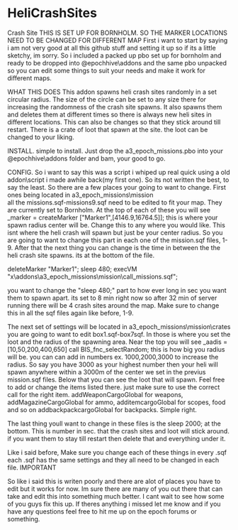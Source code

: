 # HeliCrashSites
Crash Site
THIS IS SET UP FOR BORNHOLM. SO THE MARKER LOCATIONS NEED TO BE CHANGED FOR DIFFERENT MAP
First i want to start by saying i am not very good at all this github stuff and setting it up so if its a little sketchy, im sorry.
So i included a packed up pbo set up for bornholm and ready to be dropped into @epochhive\addons and the same pbo unpacked so you can edit some things to suit your needs and make it work for different maps.

WHAT THIS DOES
This addon spawns heli crash sites randomly in a set circular radius. The size of the circle can be set to any size there for increasing the 
randomness of the crash site spawns. It also spawns them and deletes them at different times so there is always new heli sites
in different locations. This can also be changes so that they stick around till restart. There is a crate of loot that spawn at the site.
the loot can be changed to your liking.

INSTALL.
simple to install. Just drop the a3_epoch_missions.pbo into your @epochhive\addons folder and bam, your good to go.

CONFIG.
So i want to say this was a script i whiped up real quick using a old addon\script i made awhile back(my first one). So its not written 
the best, to say the least. So there are a few places your going to want to change. First ones being located in a3_epoch_missions\mission\
all the missions.sqf-missions9.sqf need to be edited to fit your map. They are currently set to Bornholm. At the top of each of these you
will see _marker = createMarker ["Marker1",[4146.9,16764.5]];  this is where your spawn radius center will be. Change this to any
where you would like. This isnt where the heli crash will spawn but just be your center radius. So you are going to want to change this
part in each one of the mission.sqf files, 1-9. After that the next thing you can change is the time in between the the heli crash site spawns. 
its at the bottom of the file.

deleteMarker "Marker1"; 
sleep 480;
execVM "x\addons\a3_epoch_missions\mission\call_missions.sqf";

you want to change the "sleep 480;" part to how ever long in sec you want them to spawn apart. its set to 8 min right now so after 32 min 
of server running there will be 4 crash sites around the map.
Make sure to change this in all the sqf files again like before, 1-9.

The next set of settings will be located in a3_epoch_missions\mission\crates you are going to want to edit box1.sqf-box7sqf. 
In those is where you set the loot and the radius of the spawning area. Near the top you will see _aadis = [10,50,200,400,650] call BIS_fnc_selectRandom;
this is how big you radius will be. you can can add in numbers ex. 1000,2000,3000 to increase the radius. So say you have 3000 
as your highest number then your heli will spawn anywhere within a 3000m of the center we set in the previus mission.sqf files.
Below that you can see the loot that will spawn. Feel free to add or change the items listed there. just make sure to use the
correct call for the right item. addWeaponCargoGlobal for weapons, addMagazineCargoGlobal for ammo, additemcargoGlobal for scopes, food and so on
addbackpackcargoGlobal for backpacks. Simple right.

The last thing youll want to change in these files is the sleep 2000; at the bottom. This is number in sec. that the crash sites
and loot will stick around. if you want them to stay till restart then delete that and everything under it.

Like i said before, Make sure you change each of these things in every .sqf each .sqf has the same settings and they all need
to be changed in each file. IMPORTANT

So like i said this is writen poorly and there are alot of places you have to edit but it works for now. Im sure there are many of 
you out there that can take and edit this into something much better. I cant wait to see how some of you guys fix this up. If theres anything
i missed let me know and if you have any questions feel free to hit me up on the epoch forums or something.




